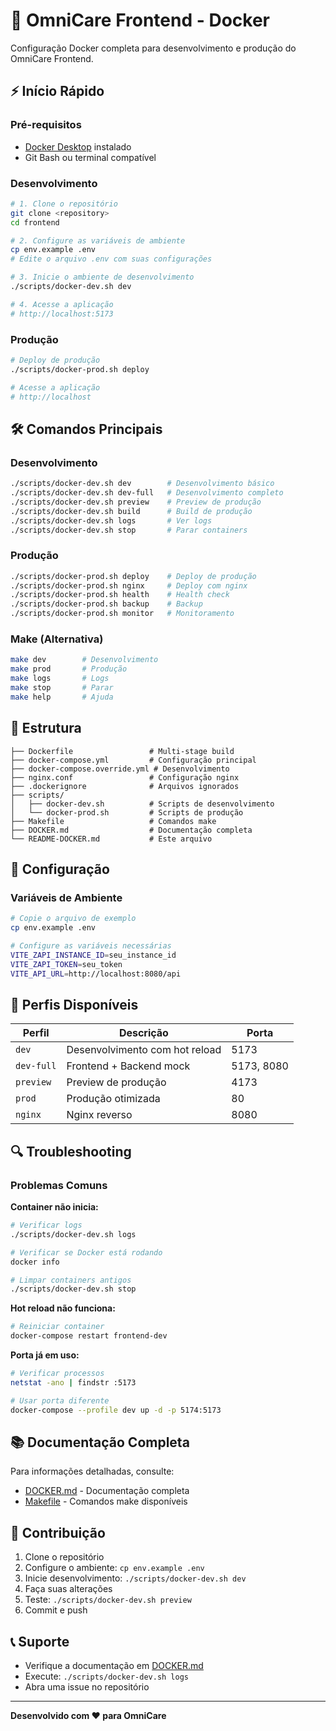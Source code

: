 # 🐳 OmniCare Frontend - Docker

Configuração Docker completa para desenvolvimento e produção do OmniCare Frontend.

## ⚡ Início Rápido

### Pré-requisitos
- [Docker Desktop](https://www.docker.com/products/docker-desktop/) instalado
- Git Bash ou terminal compatível

### Desenvolvimento
```bash
# 1. Clone o repositório
git clone <repository>
cd frontend

# 2. Configure as variáveis de ambiente
cp env.example .env
# Edite o arquivo .env com suas configurações

# 3. Inicie o ambiente de desenvolvimento
./scripts/docker-dev.sh dev

# 4. Acesse a aplicação
# http://localhost:5173
```

### Produção
```bash
# Deploy de produção
./scripts/docker-prod.sh deploy

# Acesse a aplicação
# http://localhost
```

## 🛠️ Comandos Principais

### Desenvolvimento
```bash
./scripts/docker-dev.sh dev        # Desenvolvimento básico
./scripts/docker-dev.sh dev-full   # Desenvolvimento completo
./scripts/docker-dev.sh preview    # Preview de produção
./scripts/docker-dev.sh build      # Build de produção
./scripts/docker-dev.sh logs       # Ver logs
./scripts/docker-dev.sh stop       # Parar containers
```

### Produção
```bash
./scripts/docker-prod.sh deploy    # Deploy de produção
./scripts/docker-prod.sh nginx     # Deploy com nginx
./scripts/docker-prod.sh health    # Health check
./scripts/docker-prod.sh backup    # Backup
./scripts/docker-prod.sh monitor   # Monitoramento
```

### Make (Alternativa)
```bash
make dev        # Desenvolvimento
make prod       # Produção
make logs       # Logs
make stop       # Parar
make help       # Ajuda
```

## 📁 Estrutura

```
├── Dockerfile                 # Multi-stage build
├── docker-compose.yml         # Configuração principal
├── docker-compose.override.yml # Desenvolvimento
├── nginx.conf                 # Configuração nginx
├── .dockerignore              # Arquivos ignorados
├── scripts/
│   ├── docker-dev.sh          # Scripts de desenvolvimento
│   └── docker-prod.sh         # Scripts de produção
├── Makefile                   # Comandos make
├── DOCKER.md                  # Documentação completa
└── README-DOCKER.md           # Este arquivo
```

## 🔧 Configuração

### Variáveis de Ambiente
```bash
# Copie o arquivo de exemplo
cp env.example .env

# Configure as variáveis necessárias
VITE_ZAPI_INSTANCE_ID=seu_instance_id
VITE_ZAPI_TOKEN=seu_token
VITE_API_URL=http://localhost:8080/api
```

## 🚀 Perfis Disponíveis

| Perfil | Descrição | Porta |
|--------|-----------|-------|
| `dev` | Desenvolvimento com hot reload | 5173 |
| `dev-full` | Frontend + Backend mock | 5173, 8080 |
| `preview` | Preview de produção | 4173 |
| `prod` | Produção otimizada | 80 |
| `nginx` | Nginx reverso | 8080 |

## 🔍 Troubleshooting

### Problemas Comuns

**Container não inicia:**
```bash
# Verificar logs
./scripts/docker-dev.sh logs

# Verificar se Docker está rodando
docker info

# Limpar containers antigos
./scripts/docker-dev.sh stop
```

**Hot reload não funciona:**
```bash
# Reiniciar container
docker-compose restart frontend-dev
```

**Porta já em uso:**
```bash
# Verificar processos
netstat -ano | findstr :5173

# Usar porta diferente
docker-compose --profile dev up -d -p 5174:5173
```

## 📚 Documentação Completa

Para informações detalhadas, consulte:
- [DOCKER.md](DOCKER.md) - Documentação completa
- [Makefile](Makefile) - Comandos make disponíveis

## 🤝 Contribuição

1. Clone o repositório
2. Configure o ambiente: `cp env.example .env`
3. Inicie desenvolvimento: `./scripts/docker-dev.sh dev`
4. Faça suas alterações
5. Teste: `./scripts/docker-dev.sh preview`
6. Commit e push

## 📞 Suporte

- Verifique a documentação em [DOCKER.md](DOCKER.md)
- Execute: `./scripts/docker-dev.sh logs`
- Abra uma issue no repositório

---

**Desenvolvido com ❤️ para OmniCare** 